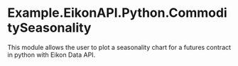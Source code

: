 # Example.EikonAPI.Python.CommoditySeasonality
This module allows the user to plot a seasonality chart for a futures contract in python with Eikon Data API.
